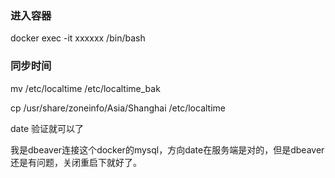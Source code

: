 ### 进入容器

docker exec -it xxxxxx /bin/bash

### 同步时间

mv /etc/localtime /etc/localtime_bak

cp /usr/share/zoneinfo/Asia/Shanghai /etc/localtime

date 验证就可以了

我是dbeaver连接这个docker的mysql，方向date在服务端是对的，但是dbeaver还是有问题，关闭重启下就好了。